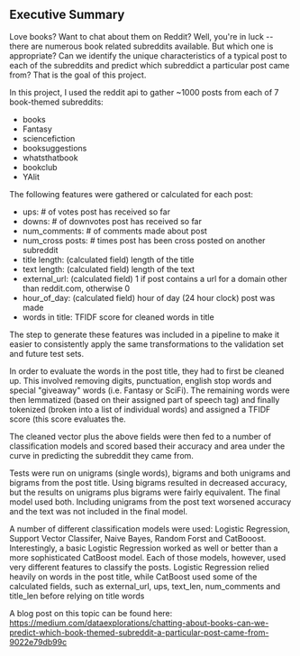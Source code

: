 <h2>Executive Summary</h2>
Love books? Want to chat about them on Reddit? Well, you're in luck -- there are numerous book related subreddits available. But which one is appropriate? Can we identify the unique characteristics of a typical post to each of the subreddits and predict which subreddict a particular post came from? That is the goal of this project.

In this project, I used the reddit api to gather ~1000 posts from each of 7 book-themed subreddits:
<ul>
  <li>books</li>
<li>Fantasy</li>
<li>sciencefiction</li>
<li>booksuggestions</li>
<li>whatsthatbook</li>
<li>bookclub</li>
<li>YAlit</li>
</ul>
The following features were gathered or calculated for each post:
<ul>
<li>ups: # of votes post has received so far</li>
<li>downs: # of downvotes post has received so far</li>
<li>num_comments: # of comments made about post</li>
<li>num_cross posts: # times post has been cross posted on another subreddit</li>
<li>title length: (calculated field) length of the title</li>
<li>text length: (calculated field) length of the text</li>
<li>external_url: (calculated field) 1 if post contains a url for a domain other than reddit.com, otherwise 0</li>
<li>hour_of_day: (calculated field) hour of day (24 hour clock) post was made</li>
<li>words in title: TFIDF score for cleaned words in title</li>
</ul>

The step to generate these features was included in a pipeline to make it easier to consistently apply the same transformations to the validation set and future test sets.

In order to evaluate the words in the post title, they had to first be cleaned up. This involved removing digits, punctuation, english stop words and special "giveaway" words (i.e. Fantasy or SciFi). The remaining words were then lemmatized (based on their assigned part of speech tag) and finally tokenized (broken into a list of individual words) and assigned a TFIDF score (this score evaluates the.

The cleaned vector plus the above fields were then fed to a number of classification models and scored based their accuracy and area under the curve in predicting the subreddit they came from.

Tests were run on unigrams (single words), bigrams and both unigrams and bigrams from the post title. Using bigrams resulted in decreased accuracy, but the results on unigrams plus bigrams were fairly equivalent. The final model used both. Including unigrams from the post text worsened accuracy and the text was not included in the final model.

A number of different classification models were used: Logistic Regression, Support Vector Classifer, Naive Bayes, Random Forst and CatBooost. Interestingly, a basic Logistic Regression worked as well or better than a more sophisticated CatBoost model. Each of those models, however, used very different features to classify the posts. Logistic Regression relied heavily on words in the post title, while CatBoost used some of the calculated fields, such as external_url, ups, text_len, num_comments and title_len before relying on title words

A blog post on this topic can be found here: https://medium.com/dataexplorations/chatting-about-books-can-we-predict-which-book-themed-subreddit-a-particular-post-came-from-9022e79db99c
